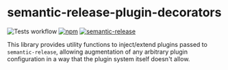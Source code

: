 # semantic-release-plugin-decorators

![Tests workflow](https://github.com/pmowrer/semantic-release-plugin-decorators/actions/workflows/tests.yml/badge.svg) [![npm](https://img.shields.io/npm/v/semantic-release-plugin-decorators.svg)](https://www.npmjs.com/package/semantic-release-plugin-decorators) [![semantic-release](https://img.shields.io/badge/%20%20%F0%9F%93%A6%F0%9F%9A%80-semantic--release-e10079.svg)](https://github.com/semantic-release/semantic-release)


This library provides utility functions to inject/extend plugins passed to `semantic-release`, allowing augmentation of any arbitrary plugin configuration in a way that the plugin system itself doesn't allow.
